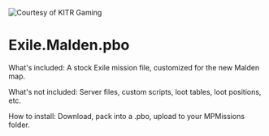 ![Courtesy of KITR Gaming](http://kitrgaming.com/header2.png)

# Exile.Malden.pbo

What's included:
A stock Exile mission file, customized for the new Malden map. 

What's not included:
Server files, custom scripts, loot tables, loot positions, etc.

How to install:
Download, pack into a .pbo, upload to your MPMissions folder.
